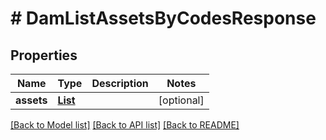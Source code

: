 # # DamListAssetsByCodesResponse


## Properties 


Name | Type | Description | Notes
------------ | ------------- | ------------- | -------------
**assets**| [**List<DamAsset>**](DamAsset.md) |   | [optional]


[[Back to Model list]](../../README.md#models) [[Back to API list]](../../README.md#endpoints) [[Back to README]](../../README.md)

